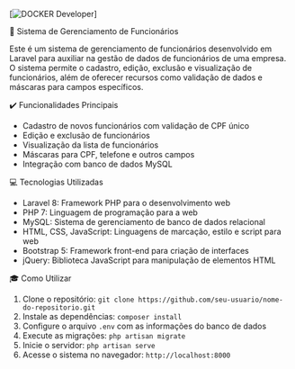 [![DOCKER Developer](https://img.shields.io/badge/docker%20Developer-blue)]
<p align="justify">🚀 Sistema de Gerenciamento de Funcionários

Este é um sistema de gerenciamento de funcionários desenvolvido em Laravel para auxiliar na gestão de dados de funcionários de uma empresa. O sistema permite o cadastro, edição, exclusão e visualização de funcionários, além de oferecer recursos como validação de dados e máscaras para campos específicos.

✔️ Funcionalidades Principais

- Cadastro de novos funcionários com validação de CPF único
- Edição e exclusão de funcionários
- Visualização da lista de funcionários
- Máscaras para CPF, telefone e outros campos
- Integração com banco de dados MySQL

💻 Tecnologias Utilizadas

- Laravel 8: Framework PHP para o desenvolvimento web
- PHP 7: Linguagem de programação para a web
- MySQL: Sistema de gerenciamento de banco de dados relacional
- HTML, CSS, JavaScript: Linguagens de marcação, estilo e script para web
- Bootstrap 5: Framework front-end para criação de interfaces
- jQuery: Biblioteca JavaScript para manipulação de elementos HTML

🎓 Como Utilizar

1. Clone o repositório: `git clone https://github.com/seu-usuario/nome-do-repositorio.git`
2. Instale as dependências: `composer install`
3. Configure o arquivo `.env` com as informações do banco de dados
4. Execute as migrações: `php artisan migrate`
5. Inicie o servidor: `php artisan serve`
6. Acesse o sistema no navegador: `http://localhost:8000`</p>
